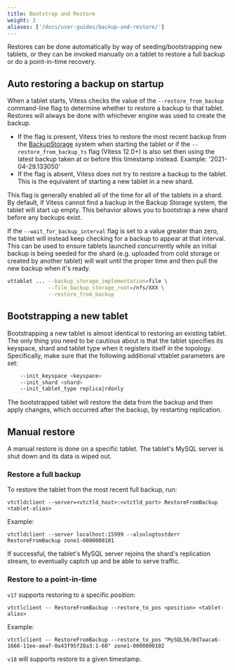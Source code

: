 ```yaml
---
title: Bootstrap and Restore
weight: 3
aliases: ['/docs/user-guides/backup-and-restore/']
---
```


Restores can be done automatically by way of seeding/bootstrapping new tablets, or they can be invoked manually on a tablet to restore a full backup or do a point-in-time recovery.
## Auto restoring a backup on startup

When a tablet starts, Vitess checks the value of the `--restore_from_backup` command-line flag to determine whether to restore a backup to that tablet. Restores will always be done with whichever engine was used to create the backup.

* If the flag is present, Vitess tries to restore the most recent backup from the [BackupStorage](../overview/#backup-storage-services) system when starting the tablet or if the `--restore_from_backup_ts` flag (Vitess 12.0+) is also set then using the latest backup taken at or before this timestamp instead. Example: '2021-04-29.133050'
* If the flag is absent, Vitess does not try to restore a backup to the tablet. This is the equivalent of starting a new tablet in a new shard.

This flag is generally enabled all of the time for all of the tablets in a shard. By default, if Vitess cannot find a backup in the Backup Storage system, the tablet will start up empty. This behavior allows you to bootstrap a new shard before any backups exist.

If the `--wait_for_backup_interval` flag is set to a value greater than zero, the tablet will instead keep checking for a backup to appear at that interval. This can be used to ensure tablets launched concurrently while an initial backup is being seeded for the shard (e.g. uploaded from cold storage or created by another tablet) will wait until the proper time and then pull the new backup when it's ready.

``` sh
vttablet ... --backup_storage_implementation=file \
             --file_backup_storage_root=/nfs/XXX \
             --restore_from_backup
```

## Bootstrapping a new tablet

Bootstrapping a new tablet is almost identical to restoring an existing tablet. The only thing you need to be cautious about is that the tablet specifies its keyspace, shard and tablet type when it registers itself in the topology. Specifically, make sure that the following additional vttablet parameters are set:

``` sh
    --init_keyspace <keyspace>
    --init_shard <shard>
    --init_tablet_type replica|rdonly
```

The bootstrapped tablet will restore the data from the backup and then apply changes, which occurred after the backup, by restarting replication.

## Manual restore

A manual restore is done on a specific tablet. The tablet's MySQL server is shut down and its data is wiped out.

### Restore a full backup

To restore the tablet from the most recent full backup, run:

```shell
vtctldclient --server=<vtctld_host>:<vtctld_port> RestoreFromBackup <tablet-alias>
```

Example:

```shell
vtctldclient --server localhost:15999 --alsologtostderr RestoreFromBackup zone1-0000000101
```

If successful, the tablet's MySQL server rejoins the shard's replication stream, to eventually captch up and be able to serve traffic.

### Restore to a point-in-time

`v17` supports restoring to a specific _position_:

```shell
vtctlclient -- RestoreFromBackup --restore_to_pos <position> <tablet-alias>
```

Example:

```shell
vtctlclient -- RestoreFromBackup --restore_to_pos "MySQL56/0d7aaca6-1666-11ee-aeaf-0a43f95f28a3:1-60" zone1-0000000102
```

`v18` will supports restore to a given timestamp.
